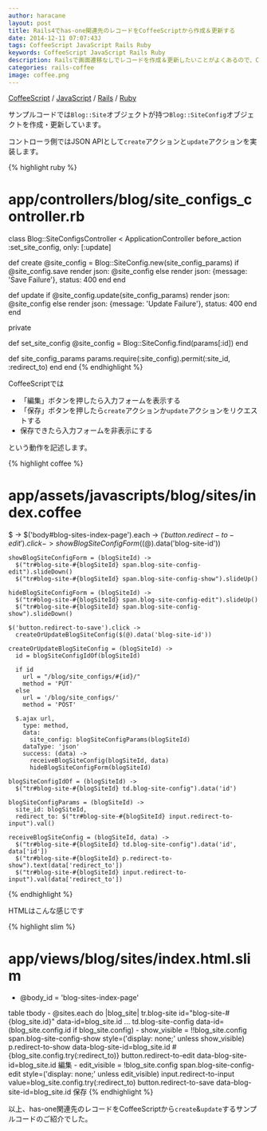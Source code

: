 ```yaml
---
author: haracane
layout: post
title: Rails4でhas-one関連先のレコードをCoffeeScriptから作成＆更新する
date: 2014-12-11 07:07:43J
tags: CoffeeScript JavaScript Rails Ruby
keywords: CoffeeScript JavaScript Rails Ruby
description: Railsで画面遷移なしでレコードを作成＆更新したいことがよくあるので、CoffeeScriptを使った実装パターンをまとめてみました。
categories: rails-coffee
image: coffee.png
---
```

[CoffeeScript](/tags/coffeescript/) / [JavaScript](/tags/javascript/) / [Rails](/tags/rails/) / [Ruby](/tags/ruby/)

サンプルコードでは`Blog::Site`オブジェクトが持つ`Blog::SiteConfig`オブジェクトを作成・更新しています。

コントローラ側ではJSON APIとして`create`アクションと`update`アクションを実装します。

{% highlight ruby %}
# app/controllers/blog/site_configs_controller.rb
class Blog::SiteConfigsController < ApplicationController
  before_action :set_site_config, only: [:update]

  def create
    @site_config =
      Blog::SiteConfig.new(site_config_params)
    if @site_config.save
      render json: @site_config
    else
      render json: {message: 'Save Failure'}, status: 400
    end
  end

  def update
    if @site_config.update(site_config_params)
      render json: @site_config
    else
      render json: {message: 'Update Failure'}, status: 400
    end
  end

  private

  def set_site_config
    @site_config = Blog::SiteConfig.find(params[:id])
  end

  def site_config_params
    params.require(:site_config).permit(:site_id, :redirect_to)
  end
end
{% endhighlight %}

CoffeeScriptでは

* 「編集」ボタンを押したら入力フォームを表示する
* 「保存」ボタンを押したら`create`アクションか`update`アクションをリクエストする
* 保存できたら入力フォームを非表示にする

という動作を記述します。

{% highlight coffee %}
# app/assets/javascripts/blog/sites/index.coffee
$ ->
  $('body#blog-sites-index-page').each ->
    $('button.redirect-to-edit').click ->
      showBlogSiteConfigForm($(@).data('blog-site-id'))

    showBlogSiteConfigForm = (blogSiteId) ->
      $("tr#blog-site-#{blogSiteId} span.blog-site-config-edit").slideDown()
      $("tr#blog-site-#{blogSiteId} span.blog-site-config-show").slideUp()

    hideBlogSiteConfigForm = (blogSiteId) ->
      $("tr#blog-site-#{blogSiteId} span.blog-site-config-edit").slideUp()
      $("tr#blog-site-#{blogSiteId} span.blog-site-config-show").slideDown()

    $('button.redirect-to-save').click ->
      createOrUpdateBlogSiteConfig($(@).data('blog-site-id'))

    createOrUpdateBlogSiteConfig = (blogSiteId) ->
      id = blogSiteConfigIdOf(blogSiteId)

      if id
        url = "/blog/site_configs/#{id}/"
        method = 'PUT'
      else
        url = '/blog/site_configs/'
        method = 'POST'

      $.ajax url,
        type: method,
        data:
          site_config: blogSiteConfigParams(blogSiteId)
        dataType: 'json'
        success: (data) ->
          receiveBlogSiteConfig(blogSiteId, data)
          hideBlogSiteConfigForm(blogSiteId)

    blogSiteConfigIdOf = (blogSiteId) ->
      $("tr#blog-site-#{blogSiteId} td.blog-site-config").data('id')

    blogSiteConfigParams = (blogSiteId) ->
      site_id: blogSiteId,
      redirect_to: $("tr#blog-site-#{blogSiteId} input.redirect-to-input").val()

    receiveBlogSiteConfig = (blogSiteId, data) ->
      $("tr#blog-site-#{blogSiteId} td.blog-site-config").data('id', data['id'])
      $("tr#blog-site-#{blogSiteId} p.redirect-to-show").text(data['redirect_to'])
      $("tr#blog-site-#{blogSiteId} input.redirect-to-input").val(data['redirect_to'])
{% endhighlight %}

HTMLはこんな感じです

{% highlight slim %}
# app/views/blog/sites/index.html.slim
- @body_id = 'blog-sites-index-page'

table
  tbody
    - @sites.each do |blog_site|
      tr.blog-site id="blog-site-#{blog_site.id}" data-id=blog_site.id
        ...
        td.blog-site-config data-id=(blog_site.config.id if blog_site.config)
          - show_visible = !!blog_site.config
          span.blog-site-config-show style=('display: none;' unless show_visible)
            p.redirect-to-show data-blog-site-id=blog_site.id #{blog_site.config.try(:redirect_to)}
            button.redirect-to-edit data-blog-site-id=blog_site.id 編集
          - edit_visible = !blog_site.config
          span.blog-site-config-edit style=('display: none;' unless edit_visible)
            input.redirect-to-input value=blog_site.config.try(:redirect_to)
            button.redirect-to-save data-blog-site-id=blog_site.id 保存
{% endhighlight %}

以上、has-one関連先のレコードをCoffeeScriptから`create`&`update`するサンプルコードのご紹介でした。
